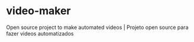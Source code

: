 # video-maker
Open source project to make automated videos | Projeto open source  para fazer videos automatizados
